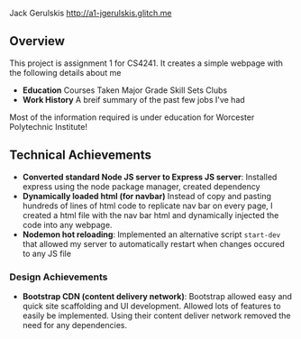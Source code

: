 Jack Gerulskis
http://a1-jgerulskis.glitch.me

## Overview
This project is assignment 1 for CS4241. It creates a simple webpage with the following details about me
- **Education**
    Courses Taken
    Major
    Grade
    Skill Sets
    Clubs
- **Work History**
    A breif summary of the past few jobs I've had

Most of the information required is under education for Worcester Polytechnic Institute!

## Technical Achievements
- **Converted standard Node JS server to Express JS server**: 
    Installed express using the node package manager, created dependency
- **Dynamically loaded html (for navbar)**
    Instead of copy and pasting hundreds of lines of html code to replicate nav bar on every page, I created a html file with the nav bar html and dynamically injected the code into any webpage.
- **Nodemon hot reloading**:
    Implemented an alternative script `start-dev` that allowed my server to automatically restart when changes occured to any JS file

### Design Achievements
- **Bootstrap CDN (content delivery network)**:
    Bootstrap allowed easy and quick site scaffolding and UI development. Allowed lots of features to easily
    be implemented. Using their content deliver network removed the need for any dependencies.



